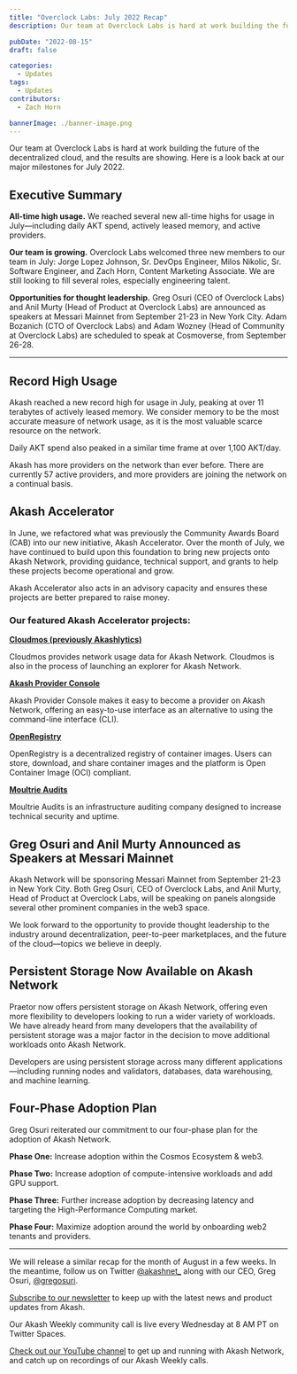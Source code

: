 ```yaml
---
title: "Overclock Labs: July 2022 Recap"
description: Our team at Overclock Labs is hard at work building the future of the decentralized cloud, and the results are showing. Here is a look back at our major milestones for July 2022.

pubDate: "2022-08-15"
draft: false

categories:
  - Updates
tags:
  - Updates
contributors:
  - Zach Horn

bannerImage: ./banner-image.png
---
```


Our team at Overclock Labs is hard at work building the future of the decentralized cloud, and the results are showing. Here is a look back at our major milestones for July 2022.

## Executive Summary

**All-time high usage.** We reached several new all-time highs for usage in July—including daily AKT spend, actively leased memory, and active providers.

**Our team is growing.** Overclock Labs welcomed three new members to our team in July: Jorge Lopez Johnson, Sr. DevOps Engineer, Milos Nikolic, Sr. Software Engineer, and Zach Horn, Content Marketing Associate. We are still looking to fill several roles, especially engineering talent.

**Opportunities for thought leadership.** Greg Osuri (CEO of Overclock Labs) and Anil Murty (Head of Product at Overclock Labs) are announced as speakers at Messari Mainnet from September 21-23 in New York City. Adam Bozanich (CTO of Overclock Labs) and Adam Wozney (Head of Community at Overclock Labs) are scheduled to speak at Cosmoverse, from September 26-28.

---

## Record High Usage

Akash reached a new record high for usage in July, peaking at over 11 terabytes of actively leased memory. We consider memory to be the most accurate measure of network usage, as it is the most valuable scarce resource on the network.

Daily AKT spend also peaked in a similar time frame at over 1,100 AKT/day.

Akash has more providers on the network than ever before. There are currently 57 active providers, and more providers are joining the network on a continual basis.

## Akash Accelerator

In June, we refactored what was previously the Community Awards Board (CAB) into our new initiative, Akash Accelerator. Over the month of July, we have continued to build upon this foundation to bring new projects onto Akash Network, providing guidance, technical support, and grants to help these projects become operational and grow.

Akash Accelerator also acts in an advisory capacity and ensures these projects are better prepared to raise money.

### Our featured Akash Accelerator projects:

[**Cloudmos (previously Akashlytics)**](https://cloudmos.io/)

Cloudmos provides network usage data for Akash Network. Cloudmos is also in the process of launching an explorer for Akash Network.

[**Akash Provider Console**](https://provider-console.akash.network/)

Akash Provider Console makes it easy to become a provider on Akash Network, offering an easy-to-use interface as an alternative to using the command-line interface (CLI).

[**OpenRegistry**](https://app.openregistry.dev/)

OpenRegistry is a decentralized registry of container images. Users can store, download, and share container images and the platform is Open Container Image (OCI) compliant.

[**Moultrie Audits**](https://www.moultrieaudits.com/)

Moultrie Audits is an infrastructure auditing company designed to increase technical security and uptime.

## Greg Osuri and Anil Murty Announced as Speakers at Messari Mainnet

Akash Network will be sponsoring Messari Mainnet from September 21-23 in New York City. Both Greg Osuri, CEO of Overclock Labs, and Anil Murty, Head of Product at Overclock Labs, will be speaking on panels alongside several other prominent companies in the web3 space.

We look forward to the opportunity to provide thought leadership to the industry around decentralization, peer-to-peer marketplaces, and the future of the cloud—topics we believe in deeply.

## Persistent Storage Now Available on Akash Network

Praetor now offers persistent storage on Akash Network, offering even more flexibility to developers looking to run a wider variety of workloads. We have already heard from many developers that the availability of persistent storage was a major factor in the decision to move additional workloads onto Akash Network.

Developers are using persistent storage across many different applications—including running nodes and validators, databases, data warehousing, and machine learning.

## Four-Phase Adoption Plan

Greg Osuri reiterated our commitment to our four-phase plan for the adoption of Akash Network.

**Phase One:** Increase adoption within the Cosmos Ecosystem & web3.

**Phase Two:** Increase adoption of compute-intensive workloads and add GPU support.

**Phase Three:** Further increase adoption by decreasing latency and targeting the High-Performance Computing market.

**Phase Four:** Maximize adoption around the world by onboarding web2 tenants and providers.

---

We will release a similar recap for the month of August in a few weeks. In the meantime, follow us on Twitter [@akashnet\_](https://twitter.com/akashnet_) along with our CEO, Greg Osuri, [@gregosuri](https://twitter.com/gregosuri).

[Subscribe to our newsletter](https://akash.network/?newsletter=true) to keep up with the latest news and product updates from Akash.

Our Akash Weekly community call is live every Wednesday at 8 AM PT on Twitter Spaces.

[Check out our YouTube channel](https://www.youtube.com/c/AkashNetwork) to get up and running with Akash Network, and catch up on recordings of our Akash Weekly calls.
